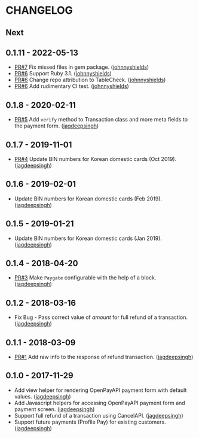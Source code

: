 # CHANGELOG

## Next

## 0.1.11 - 2022-05-13

- [PR#7](https://github.com/tablecheck/paygate-ruby/pull/7) Fix missed files in gem package. ([johnnyshields](https://github.com/johnnyshields))
- [PR#6](https://github.com/jagdeepsingh/paygate-ruby/pull/6) Support Ruby 3.1. ([johnnyshields](https://github.com/johnnyshields))
- [PR#6](https://github.com/jagdeepsingh/paygate-ruby/pull/6) Change repo attribution to TableCheck. ([johnnyshields](https://github.com/johnnyshields))
- [PR#6](https://github.com/jagdeepsingh/paygate-ruby/pull/6) Add rudimentary CI test. ([johnnyshields](https://github.com/johnnyshields))

## 0.1.8 - 2020-02-11

- [PR#5](https://github.com/jagdeepsingh/paygate-ruby/pull/5) Add `verify` method to Transaction class and more meta fields to the payment form. ([jagdeepsingh](https://github.com/jagdeepsingh))

## 0.1.7 - 2019-11-01

- [PR#4](https://github.com/jagdeepsingh/paygate-ruby/pull/4) Update BIN numbers for Korean domestic cards (Oct 2019). ([jagdeepsingh](https://github.com/jagdeepsingh))

## 0.1.6 - 2019-02-01

- Update BIN numbers for Korean domestic cards (Feb 2019). ([jagdeepsingh](https://github.com/jagdeepsingh))

## 0.1.5 - 2019-01-21

- Update BIN numbers for Korean domestic cards (Jan 2019). ([jagdeepsingh](https://github.com/jagdeepsingh))

## 0.1.4 - 2018-04-20

- [PR#3](https://github.com/jagdeepsingh/paygate-ruby/pull/3) Make `Paygate` configurable with the help of a block. ([jagdeepsingh](https://github.com/jagdeepsingh))

## 0.1.2 - 2018-03-16

- Fix Bug - Pass correct value of _amount_ for full refund of a transaction. ([jagdeepsingh](https://github.com/jagdeepsingh))

## 0.1.1 - 2018-03-09

- [PR#1](https://github.com/jagdeepsingh/paygate-ruby/pull/1) Add raw info to the response of refund transaction. ([jagdeepsingh](https://github.com/jagdeepsingh))

## 0.1.0 - 2017-11-29

- Add view helper for rendering OpenPayAPI payment form with default values. ([jagdeepsingh](https://github.com/jagdeepsingh))
- Add Javascript helpers for accessing OpenPayAPI payment form and payment screen. ([jagdeepsingh](https://github.com/jagdeepsingh))
- Support full refund of a transaction using CancelAPI. ([jagdeepsingh](https://github.com/jagdeepsingh))
- Support future payments (Profile Pay) for existing customers. ([jagdeepsingh](https://github.com/jagdeepsingh))
